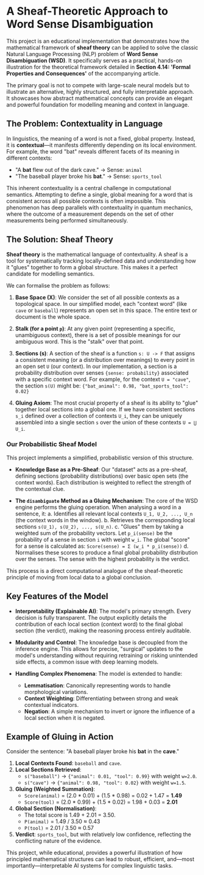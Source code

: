 # A Sheaf-Theoretic Approach to Word Sense Disambiguation

This project is an educational implementation that demonstrates how the mathematical framework of **sheaf theory** can be applied to solve the classic Natural Language Processing (NLP) problem of **Word Sense Disambiguation (WSD)**. It specifically serves as a practical, hands-on illustration for the theoretical framework detailed in **Section 4.14: 'Formal Properties and Consequences'** of the accompanying article.

The primary goal is not to compete with large-scale neural models but to illustrate an alternative, highly structured, and fully interpretable approach. It showcases how abstract mathematical concepts can provide an elegant and powerful foundation for modelling meaning and context in language.

## The Problem: Contextuality in Language

In linguistics, the meaning of a word is not a fixed, global property. Instead, it is **contextual**—it manifests differently depending on its local environment. For example, the word "bat" reveals different facets of its meaning in different contexts:

- "A **bat** flew out of the dark cave." -> Sense: `animal`
- "The baseball player broke his **bat**." -> Sense: `sports_tool`

This inherent contextuality is a central challenge in computational semantics. Attempting to define a single, global meaning for a word that is consistent across all possible contexts is often impossible. This phenomenon has deep parallels with contextuality in quantum mechanics, where the outcome of a measurement depends on the set of other measurements being performed simultaneously.

## The Solution: Sheaf Theory

**Sheaf theory** is the mathematical language of contextuality. A sheaf is a tool for systematically tracking locally-defined data and understanding how it "glues" together to form a global structure. This makes it a perfect candidate for modelling semantics.

We can formalise the problem as follows:

1.  **Base Space (X)**: We consider the set of all possible contexts as a topological space. In our simplified model, each "context word" (like `cave` or `baseball`) represents an open set in this space. The entire text or document is the whole space.

2.  **Stalk (for a point `p`)**: At any given point (representing a specific, unambiguous context), there is a set of possible meanings for our ambiguous word. This is the "stalk" over that point.

3.  **Sections (s)**: A section of the sheaf is a function `s: U -> F` that assigns a consistent meaning (or a distribution over meanings) to every point in an open set `U` (our context). In our implementation, a section is a probability distribution over senses `{sense: probability}` associated with a specific context word. For example, for the context `U = "cave"`, the section `s(U)` might be:
    `{"bat_animal": 0.98, "bat_sports_tool": 0.02}`

4.  **Gluing Axiom**: The most crucial property of a sheaf is its ability to "glue" together local sections into a global one. If we have consistent sections `s_i` defined over a collection of contexts `U_i`, they can be uniquely assembled into a single section `s` over the union of these contexts `U = ⋃ U_i`.

### Our Probabilistic Sheaf Model

This project implements a simplified, probabilistic version of this structure.

- **Knowledge Base as a Pre-Sheaf**: Our "dataset" acts as a pre-sheaf, defining sections (probability distributions) over basic open sets (the context words). Each distribution is weighted to reflect the strength of the contextual clue.

- **The `disambiguate` Method as a Gluing Mechanism**: The core of the WSD engine performs the gluing operation. When analysing a word in a sentence, it:
    a. Identifies all relevant local contexts `U_1, U_2, ..., U_n` (the context words in the window).
    b. Retrieves the corresponding local sections `s(U_1), s(U_2), ..., s(U_n)`.
    c. "Glues" them by taking a weighted sum of the probability vectors. Let `p_i(sense)` be the probability of a sense in section `i` with weight `w_i`. The global "score" for a sense is calculated as:
       `Score(sense) = Σ (w_i * p_i(sense))`
    d. Normalises these scores to produce a final global probability distribution over the senses. The sense with the highest probability is the verdict.

This process is a direct computational analogue of the sheaf-theoretic principle of moving from local data to a global conclusion.

## Key Features of the Model

- **Interpretability (Explainable AI)**: The model's primary strength. Every decision is fully transparent. The output explicitly details the contribution of each local section (context word) to the final global section (the verdict), making the reasoning process entirely auditable.

- **Modularity and Control**: The knowledge base is decoupled from the inference engine. This allows for precise, "surgical" updates to the model's understanding without requiring retraining or risking unintended side effects, a common issue with deep learning models.

- **Handling Complex Phenomena**: The model is extended to handle:
    - **Lemmatisation**: Canonically representing words to handle morphological variations.
    - **Context Weighting**: Differentiating between strong and weak contextual indicators.
    - **Negation**: A simple mechanism to invert or ignore the influence of a local section when it is negated.

## Example of Gluing in Action

Consider the sentence: "A baseball player broke his **bat** in the **cave**."

1.  **Local Contexts Found**: `baseball` and `cave`.
2.  **Local Sections Retrieved**:
    - `s("baseball")` -> `{"animal": 0.01, "tool": 0.99}` with weight `w=2.0`.
    - `s("cave")` -> `{"animal": 0.98, "tool": 0.02}` with weight `w=1.5`.
3.  **Gluing (Weighted Summation)**:
    - `Score(animal)` = (2.0 * 0.01) + (1.5 * 0.98) = 0.02 + 1.47 = **1.49**
    - `Score(tool)` = (2.0 * 0.99) + (1.5 * 0.02) = 1.98 + 0.03 = **2.01**
4.  **Global Section (Normalisation)**:
    - The total score is 1.49 + 2.01 = 3.50.
    - `P(animal)` = 1.49 / 3.50 ≈ 0.43
    - `P(tool)` = 2.01 / 3.50 ≈ 0.57
5.  **Verdict**: `sports_tool`, but with relatively low confidence, reflecting the conflicting nature of the evidence.

This project, while educational, provides a powerful illustration of how principled mathematical structures can lead to robust, efficient, and—most importantly—interpretable AI systems for complex linguistic tasks.